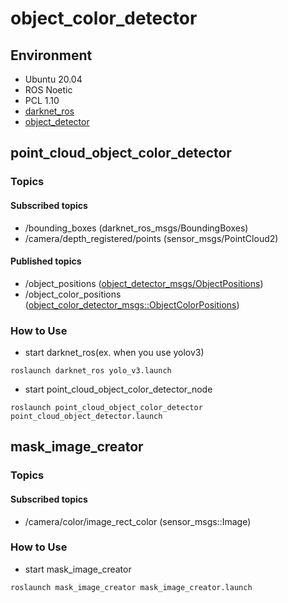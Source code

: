 # object_color_detector

## Environment
- Ubuntu 20.04
- ROS Noetic
- PCL 1.10
- [darknet_ros](https://github.com/leggedrobotics/darknet_ros)
- [object_detector](https://github.com/TakuKarasawa/object_detector)

## point_cloud_object_color_detector
### Topics
#### Subscribed topics
- /bounding_boxes (darknet_ros_msgs/BoundingBoxes)
- /camera/depth_registered/points (sensor_msgs/PointCloud2)

#### Published topics
- /object_positions ([object_detector_msgs/ObjectPositions](https://github.com/TakuKarasawa/object_detector/blob/master/object_detector_msgs/msg/ObjectPositions.msg))
- /object_color_positions ([object_color_detector_msgs::ObjectColorPositions](https://github.com/TakuKarasawa/object_color_detector/tree/master/object_color_detector_msgs))

### How to Use
- start darknet_ros(ex. when you use yolov3)
```
roslaunch darknet_ros yolo_v3.launch
```

- start point_cloud_object_color_detector_node
```
roslaunch point_cloud_object_color_detector point_cloud_object_detector.launch
```

## mask_image_creator
### Topics
#### Subscribed topics
- /camera/color/image_rect_color (sensor_msgs::Image)

### How to Use
- start mask_image_creator
```
roslaunch mask_image_creator mask_image_creator.launch
```